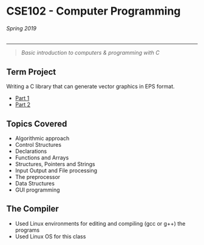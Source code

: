 # CSE102 - Computer Programming
###### Spring 2019

---
> _Basic introduction to computers & programming with C_

## Term Project
Writing a C library that can generate vector graphics in EPS format.
- [Part 1](https://github.com/essavran/University-Assignments/tree/main/CSE102/Term%20Project%20Part%201)
- [Part 2](https://github.com/essavran/University-Assignments/tree/main/CSE102/Term%20Project%20Part%202)

## Topics Covered
- Algorithmic approach
- Control Structures
- Declarations
- Functions and Arrays
- Structures, Pointers and Strings
- Input Output and File processing
- The preprocessor
- Data Structures
- GUI programming

## The Compiler
- Used Linux environments for editing and compiling (gcc or g++) the programs
- Used Linux OS for this class